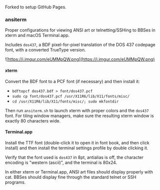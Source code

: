 Forked to setup GitHub Pages.

### ansiterm

Proper configurations for viewing ANSI art or telnetting/SSHing to BBSes in
xterm and macOS Terminal.app.

Includes `dos437`, a BDF pixel-for-pixel translation of the DOS 437 codepage
font, with a converted TrueType version.

![https://i.imgur.com/eUMMpQW.png](https://i.imgur.com/eUMMpQW.png)

#### xterm

Convert the BDF font to a PCF font (if necessary) and then install it:

- `bdftopcf dos437.bdf > font/dos437.pcf`
- `sudo cp font/dos437.pcf /usr/X11R6/lib/X11/fonts/misc/`
- `cd /usr/X11R6/lib/X11/fonts/misc/; sudo mkfontdir`

Then run `ansiterm.sh` to launch xterm with proper colors and the `dos437`
font.  For tiling window managers, make sure the resulting xterm window is
exactly 80 characters wide.

#### Terminal.app

Install the TTF font (double-click it to open it in font book, and then click
install) and then install the terminal settings profile by double clicking
it.

Verify that the font used is `dos437` in 8pt, antialias is off, the character
encoding is "western (ascii)", and the terminal is 80x24.


In either xterm or Terminal.app, ANSI art files should display properly with
cat.  BBSes should display fine through the standard telnet or SSH programs.

